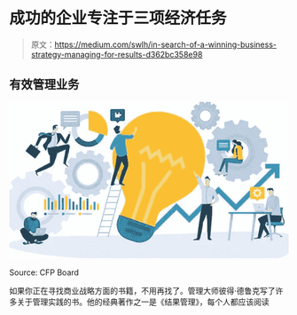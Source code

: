 # 成功的企业专注于三项经济任务

> 原文：<https://medium.com/swlh/in-search-of-a-winning-business-strategy-managing-for-results-d362bc358e98>

## 有效管理业务

![](img/47c9786cabb4092c26b6e0d05c09ba5a.png)

Source: CFP Board

如果你正在寻找商业战略方面的书籍，不用再找了。管理大师彼得·德鲁克写了许多关于管理实践的书。他的经典著作之一是《结果管理》，每个人都应该阅读